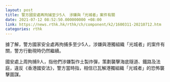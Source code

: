 ```yaml
---
layout: post
title: 警方國安處再拘捕至少5人　涉嫌與「光城者」案件有關
date: 2021-07-12 08:52:50.000000000 +08:00
link: https://news.rthk.hk/rthk/ch/component/k2/1600311-20210712.htm
categories: rthk
---
```


據了解，警方國家安全處再拘捕多至少5人，涉嫌與港獨組織「光城者」的案件有關，警方行動現時仍然繼續。

國安處上周拘捕9人，指他們涉嫌製作土製炸彈，策劃襲擊海底隧道、鐵路及法庭，違反《香港國安法》，警方當時指，相信已瓦解港獨組織「光城者」的恐怖襲擊圖謀。
